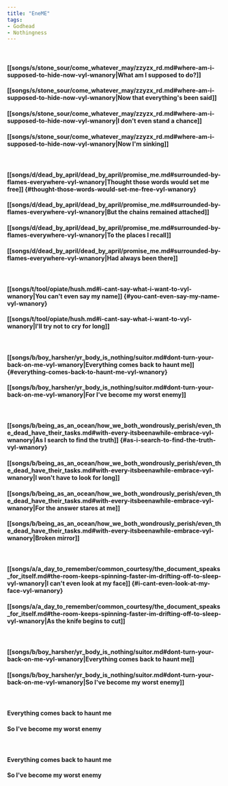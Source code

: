 ```yaml
---
title: "EneME"
tags:
- Godhead
- Nothingness
---
```

&nbsp;
#### [[songs/s/stone_sour/come_whatever_may/zzyzx_rd.md#where-am-i-supposed-to-hide-now-vyl-wnanory|What am I supposed to do?]]
#### [[songs/s/stone_sour/come_whatever_may/zzyzx_rd.md#where-am-i-supposed-to-hide-now-vyl-wnanory|Now that everything's been said]]
#### [[songs/s/stone_sour/come_whatever_may/zzyzx_rd.md#where-am-i-supposed-to-hide-now-vyl-wnanory|I don't even stand a chance]]
#### [[songs/s/stone_sour/come_whatever_may/zzyzx_rd.md#where-am-i-supposed-to-hide-now-vyl-wnanory|Now I'm sinking]]
&nbsp;
#### [[songs/d/dead_by_april/dead_by_april/promise_me.md#surrounded-by-flames-everywhere-vyl-wnanory|Thought those words would set me free]] {#thought-those-words-would-set-me-free-vyl-wnanory}
#### [[songs/d/dead_by_april/dead_by_april/promise_me.md#surrounded-by-flames-everywhere-vyl-wnanory|But the chains remained attached]]
#### [[songs/d/dead_by_april/dead_by_april/promise_me.md#surrounded-by-flames-everywhere-vyl-wnanory|To the places I recall]]
#### [[songs/d/dead_by_april/dead_by_april/promise_me.md#surrounded-by-flames-everywhere-vyl-wnanory|Had always been there]]
&nbsp;
#### [[songs/t/tool/opiate/hush.md#i-cant-say-what-i-want-to-vyl-wnanory|You can't even say my name]] {#you-cant-even-say-my-name-vyl-wnanory}
#### [[songs/t/tool/opiate/hush.md#i-cant-say-what-i-want-to-vyl-wnanory|I'll try not to cry for long]]
&nbsp;
#### [[songs/b/boy_harsher/yr_body_is_nothing/suitor.md#dont-turn-your-back-on-me-vyl-wnanory|Everything comes back to haunt me]] {#everything-comes-back-to-haunt-me-vyl-wnanory}
#### [[songs/b/boy_harsher/yr_body_is_nothing/suitor.md#dont-turn-your-back-on-me-vyl-wnanory|For I've become my worst enemy]]
&nbsp;
#### [[songs/b/being_as_an_ocean/how_we_both_wondrously_perish/even_the_dead_have_their_tasks.md#with-every-itsbeenawhile-embrace-vyl-wnanory|As I search to find the truth]] {#as-i-search-to-find-the-truth-vyl-wnanory}
#### [[songs/b/being_as_an_ocean/how_we_both_wondrously_perish/even_the_dead_have_their_tasks.md#with-every-itsbeenawhile-embrace-vyl-wnanory|I won't have to look for long]]
#### [[songs/b/being_as_an_ocean/how_we_both_wondrously_perish/even_the_dead_have_their_tasks.md#with-every-itsbeenawhile-embrace-vyl-wnanory|For the answer stares at me]]
#### [[songs/b/being_as_an_ocean/how_we_both_wondrously_perish/even_the_dead_have_their_tasks.md#with-every-itsbeenawhile-embrace-vyl-wnanory|Broken mirror]]
&nbsp;
#### [[songs/a/a_day_to_remember/common_courtesy/the_document_speaks_for_itself.md#the-room-keeps-spinning-faster-im-drifting-off-to-sleep-vyl-wnanory|I can't even look at my face]] {#i-cant-even-look-at-my-face-vyl-wnanory}
#### [[songs/a/a_day_to_remember/common_courtesy/the_document_speaks_for_itself.md#the-room-keeps-spinning-faster-im-drifting-off-to-sleep-vyl-wnanory|As the knife begins to cut]]
&nbsp;
#### [[songs/b/boy_harsher/yr_body_is_nothing/suitor.md#dont-turn-your-back-on-me-vyl-wnanory|Everything comes back to haunt me]]
#### [[songs/b/boy_harsher/yr_body_is_nothing/suitor.md#dont-turn-your-back-on-me-vyl-wnanory|So I've become my worst enemy]]
&nbsp;
#### Everything comes back to haunt me
#### So I've become my worst enemy
&nbsp;
#### Everything comes back to haunt me
#### So I've become my worst enemy
